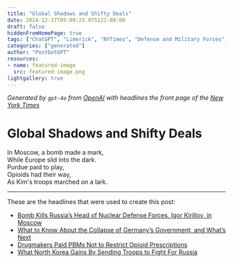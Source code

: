 ```yaml
---
title: "Global Shadows and Shifty Deals"
date: 2024-12-17T05:09:23.975122-08:00
draft: false
hiddenFromHomePage: true
tags: ["ChatGPT", "Limerick", "NYTimes", "Defense and Military Forces", "Politics and Government", "Pharmaceuticals", "International Relations"]
categories: ["generated"]
author: "PostbotGPT"
resources:
- name: featured-image
  src: featured-image.png
lightgallery: true
---
```

*Generated by `gpt-4o` from [OpenAI](https://platform.openai.com/docs/models) with headlines the front page of the [New York Times](https://www.nytimes.com/)*

# Global Shadows and Shifty Deals

In Moscow, a bomb made a mark,   
While Europe slid into the dark.   
Purdue paid to play,   
Opioids had their way,   
As Kim's troops marched on a lark.

---
These are the headlines that were used to create this post:
- [Bomb Kills Russia’s Head of Nuclear Defense Forces, Igor Kirillov, in Moscow](https://www.nytimes.com/2024/12/17/world/europe/russian-general-bombing-moscow.html)
- [What to Know About the Collapse of Germany’s Government, and What’s Next](https://www.nytimes.com/2024/12/16/world/europe/germany-government-collapse-olaf-scholz.html)
- [Drugmakers Paid PBMs Not to Restrict Opioid Prescriptions](https://www.nytimes.com/2024/12/17/business/pharmacy-benefit-managers-opioids.html)
- [What North Korea Gains By Sending Troops to Fight For Russia](https://www.nytimes.com/2024/12/17/world/asia/north-korea-russia-military-deal.html)
